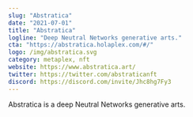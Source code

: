 ```yaml
---
slug: "Abstratica"
date: "2021-07-01"
title: "Abstratica"
logline: "Deep Neutral Networks generative arts."
cta: "https://abstratica.holaplex.com/#/"
logo: /img/abstratica.svg
category: metaplex, nft
website: https://www.abstratica.art/
twitter: https://twitter.com/abstraticanft
discord: https://discord.com/invite/Jhc8hg7Fy3
---
```

Abstratica is a deep Neutral Networks generative arts.